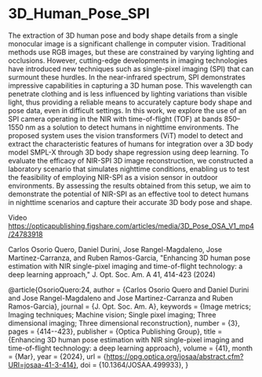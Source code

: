 # 3D_Human_Pose_SPI

The extraction of 3D human pose and body shape details from a single monocular image is a significant challenge in computer vision. Traditional methods use RGB images, but these are constrained by varying lighting and occlusions. However, cutting-edge developments in imaging technologies have introduced new techniques such as single-pixel imaging (SPI) that can surmount these hurdles. In the near-infrared spectrum, SPI demonstrates impressive capabilities in capturing a 3D human pose. This wavelength can penetrate clothing and is less influenced by lighting variations than visible light, thus providing a reliable means to accurately capture body shape and pose data, even in difficult settings. In this work, we explore the use of an SPI camera operating in the NIR with time-of-flight (TOF) at bands 850–1550 nm as a solution to detect humans in nighttime environments. The proposed system uses the vision transformers (ViT) model to detect and extract the characteristic features of humans for integration over a 3D body model SMPL-X through 3D body shape regression using deep learning. To evaluate the efficacy of NIR-SPI 3D image reconstruction, we constructed a laboratory scenario that simulates nighttime conditions, enabling us to test the feasibility of employing NIR-SPI as a vision sensor in outdoor environments. By assessing the results obtained from this setup, we aim to demonstrate the potential of NIR-SPI as an effective tool to detect humans in nighttime scenarios and capture their accurate 3D body pose and shape.

Video
https://opticapublishing.figshare.com/articles/media/3D_Pose_OSA_V1_mp4/24783918

Carlos Osorio Quero, Daniel Durini, Jose Rangel-Magdaleno, Jose Martinez-Carranza, and Ruben Ramos-Garcia, "Enhancing 3D human pose estimation with NIR single-pixel imaging and time-of-flight technology: 
a deep learning approach," J. Opt. Soc. Am. A 41, 414-423 (2024)

@article{OsorioQuero:24,
author = {Carlos Osorio Quero and Daniel Durini and Jose Rangel-Magdaleno and Jose Martinez-Carranza and Ruben Ramos-Garcia},
journal = {J. Opt. Soc. Am. A},
keywords = {Image metrics; Imaging techniques; Machine vision; Single pixel imaging; Three dimensional imaging; Three dimensional reconstruction},
number = {3},
pages = {414--423},
publisher = {Optica Publishing Group},
title = {Enhancing 3D human pose estimation with NIR single-pixel imaging and time-of-flight technology: a deep learning approach},
volume = {41},
month = {Mar},
year = {2024},
url = {https://opg.optica.org/josaa/abstract.cfm?URI=josaa-41-3-414},
doi = {10.1364/JOSAA.499933},
}
